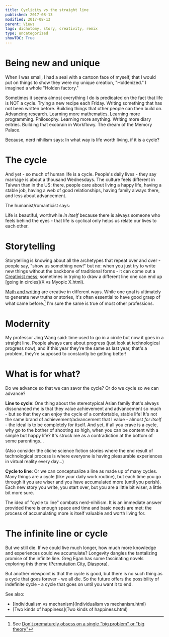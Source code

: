 ```yaml
---
title: Cyclicity vs the straight line
published: 2017-08-13
modified: 2017-08-13
parent: Views
tags: dichotomy, story, creativity, remix
type: uncategorized
showTOC: True
---
```


# Being new and unique

When I was small, I had a seal with a cartoon face of myself, that I would put on things to show they were my unique creation, "Holdenized." I imagined a whole "Holden factory."

Sometimes it seems almost everything I do is predicated on the fact that life is NOT a cycle. Trying a new recipe each Friday. Writing something that has not been written before. Building things that other people can then build on. Advancing research. Learning more mathematics. Learning more programming. Philosophy. Learning more anything. Writing more diary entries. Building that exobrain in Workflowy. The dream of the Memory Palace.

Because, nerd nihilism says: In what way is life worth living, if it is a cycle?

# The cycle

And yet - so much of human life is a cycle. People's daily lives - they say marriage is about a thousand Wednesdays. The culture feels different in Taiwan than in the US: there, people care about living a happy life, having a stable job, having a web of good relationships, having family always there, and less about advancement. 

The humanist/romanticist says: 

Life is beautiful, worthwhile *in itself* because there is always someone who feels behind the eyes - that life is cyclical only helps us relate our lives to each other.

# Storytelling

Storytelling is knowing about all the archetypes that repeat over and over - people say, "show us something new!" but no: when you just try to write new things without the backbone of traditional forms - it can come out a [Creativist mess](http://holdenlee.github.io/philosophocle/posts/how-i-became-a-uniformist.html); sometimes in trying to draw a different line one can end up [going in circles](X vs Myopic X.html).

[Math and writing](https://holdenlee.wordpress.com/2013/09/15/the-mathwriting-divide/) are creative in different ways. While one goal is ultimately to generate new truths or stories, it's often essential to have good grasp of what came before.[^f1] I'm sure the same is true of most other professions.

[^f1]: See [Don’t prematurely obsess on a single "big problem" or "big theory"](https://terrytao.wordpress.com/career-advice/dont-prematurely-obsess-on-a-single-big-problem-or-big-theory/)

# Modernity

My professor Jing Wang said: time used to go in a circle but now it goes in a straight line. People always care about progress (just look at technological progress now), and if this year they're the same as last year, that's a problem, they're supposed to constantly be getting better!

# What is for what?

Do we advance so that we can savor the cycle? Or do we cycle so we can advance? 

**Line to cycle**: One thing about the stereotypical Asian family that's always dissonanced me is that they value achievement and advancement so much - but so that they can enjoy the cycle of a comfortable, stable life! It's not the same brand of achievement/advancement that I value - almost *for itself* - the ideal is to be completely for itself. And yet, if all you crave is a cycle, why go to the bother of shooting so high, when you can be content with a simple but happy life? It's struck me as a contradiction at the bottom of some parentings...

(Also consider the cliche science fiction stories where the end result of technological process is where everyone is having pleasurable experiences in virtual reality every day...)

**Cycle to line**: Or we can conceptualize a line as made up of many cycles. Many things are a cycle (like your daily work routine), but each time you go through it you are wiser and you have accumulated more (until you perish). Each new story you write, you start over, but you are a little bit wiser, a little bit more sure.

The idea of "cycle to line" combats nerd-nihilism. It is an immediate answer provided there is enough space and time and basic needs are met: the process of accumulating more is itself valuable and worth living for.

# The infinite line or cycle

But we still die. If we could live much longer, how much more knowledge and experiences could we accumulate? Longevity dangles the tantalizing promise of the infinite line. Greg Egan has some fascinating novels exploring this theme ([Permutation City](https://www.goodreads.com/book/show/156784.Permutation_City?ac=1&from_search=true), [Diaspora](https://www.goodreads.com/book/show/156785.Diaspora?ac=1&from_search=true)).

But another viewpoint is that the cycle is good, but there is no such thing as a cycle that goes forever - we all die. So the future offers the possibility of indefinite cycle - a cycle that goes on until you want it to end. 

See also: 

* [Individualism vs mechanism](Individualism vs mechanism.html)
* [Two kinds of happiness](Two kinds of happiness.html)
